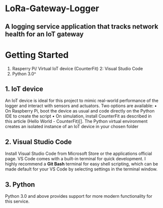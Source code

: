 # LoRa-Gateway-Logger
A logging service application that tracks network health for an IoT gateway
---

# Getting Started
1. Rasperry Pi/ Virtual IoT device (CounterFit)
2: Visual Studio Code
3. Python 3.0^

## 1. IoT device
An IoT device is ideal for this project to mimic real-world performance of the logger and interact with sensors and actuators. Two options are available:
    • On Raspberry Pi, boot the device as usual and code directly on the Python IDE to create the script
    • On simulation, install CounterFit as described in this article (Hello World - CounterFit)[].
The Python virtual environment creates an isolated instance of an IoT device in your chosen folder

## 2. Visual Studio Code
Install Visual Studio Code from Microsoft Store or the applications official page. VS Code comes with a built-in terminal for quick development. I highly recommend a **Git Bash** terminal for easy shell scripting, which can be made default for your VS Code by selecting settings in the terminal window.

## 3. Python 
Python 3.0 and above provides support for more modern functionality for this service. 
